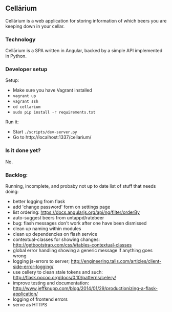 ## Cellārium

Cellārium is a web application for storing information of which beers you are keeping down in your cellar.

### Technology

Cellārium is a SPA written in Angular, backed by a simple API implemented in Python.

### Developer setup

Setup:

- Make sure you have Vagrant installed
- `vagrant up`
- `vagrant ssh`
- `cd cellarium`
- `sudo pip install -r requirements.txt`

Run it:

- Start `./scripts/dev-server.py`
- Go to http://localhost:1337/cellarium/

### Is it done yet?

No.

### Backlog:

Running, incomplete, and probaby not up to date list of stuff that needs doing:

- better logging from flask
- add 'change password' form on settings page
- list ordering: https://docs.angularjs.org/api/ng/filter/orderBy
- auto-suggest beers from untappd/ratebeer
- bug: flash messages don't work after one have been dismissed
- clean up naming within modules
- clean up dependencies on flash service
- contextual-classes for showing changes: http://getbootstrap.com/css/#tables-contextual-classes
- global error handling showing a generic message if anything goes wrong
- logging js-errors to server; http://engineering.talis.com/articles/client-side-error-logging/
- use cellery to clean stale tokens and such: http://flask.pocoo.org/docs/0.10/patterns/celery/
- improve testing and documentation: http://www.jeffknupp.com/blog/2014/01/29/productionizing-a-flask-application/
- logging of frontend errors
- serve as HTTPS 
